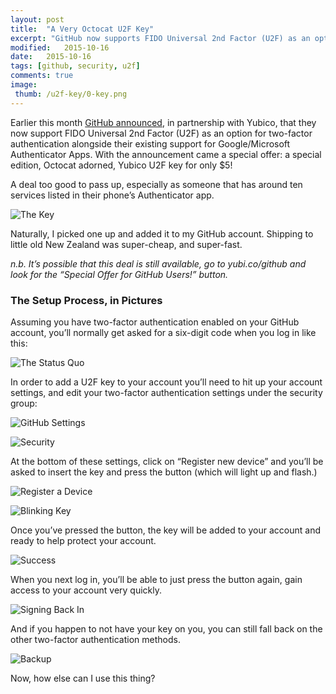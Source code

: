 ```yaml
---
layout: post
title:  "A Very Octocat U2F Key"
excerpt: "GitHub now supports FIDO Universal 2nd Factor (U2F) as an option for two-factor authentication alongside their existing support for Google/Microsoft Authenticator Apps."
modified:   2015-10-16
date:   2015-10-16
tags: [github, security, u2f]
comments: true
image:
 thumb: /u2f-key/0-key.png
---
```


Earlier this month [GitHub announced](https://github.com/blog/2071-github-supports-universal-2nd-factor-authentication), in partnership with Yubico, that they now support FIDO Universal 2nd Factor (U2F) as an option for two-factor authentication alongside their existing support for Google/Microsoft Authenticator Apps. With the announcement came a special offer: a special edition, Octocat adorned, Yubico U2F key for only $5!

A deal too good to pass up, especially as someone that has around ten services listed in their phone’s Authenticator app.

![The Key](/u2f-key/0-key.png)

Naturally, I picked one up and added it to my GitHub account. Shipping to little old New Zealand was super-cheap, and super-fast.

_n.b. It’s possible that this deal is still available, go to yubi.co/github and look for the “Special Offer for GitHub Users!” button._

### The Setup Process, in Pictures

Assuming you have two-factor authentication enabled on your GitHub account, you’ll normally get asked for a six-digit code when you log in like this:

![The Status Quo](/u2f-key/1-login-code.PNG)

In order to add a U2F key to your account you’ll need to hit up your account settings, and edit your two-factor authentication settings under the security group:

![GitHub Settings](/u2f-key/2-settings.PNG)

![Security](/u2f-key/3-security.PNG)

At the bottom of these settings, click on “Register new device” and you’ll be asked to insert the key and press the button (which will light up and flash.)

![Register a Device](/u2f-key/4-register.PNG)

![Blinking Key](/u2f-key/5-blink.png)

Once you’ve pressed the button, the key will be added to your account and ready to help protect your account.

![Success](/u2f-key/6-alldone.PNG)

When you next log in, you’ll be able to just press the button again, gain access to your account very quickly.

![Signing Back In](/u2f-key/7-signbackin.PNG)

And if you happen to not have your key on you, you can still fall back on the other two-factor authentication methods.

![Backup](/u2f-key/8-backup.PNG)

Now, how else can I use this thing?
